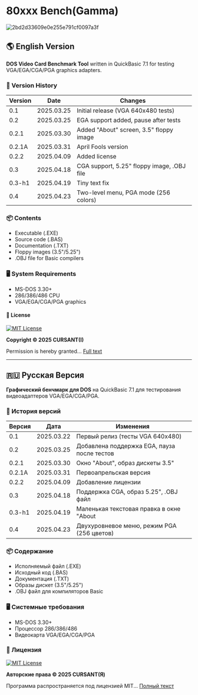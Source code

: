 # 80xxx Bench(Gamma) 

![2bd2d33609e0e255e791cf0097a3f](https://github.com/user-attachments/assets/50228f22-04d3-4ef0-9e5d-276ea426b671)


## 🌎 English Version

**DOS Video Card Benchmark Tool** written in QuickBasic 7.1 for testing VGA/EGA/CGA/PGA graphics adapters.

### 📜 Version History

| Version | Date       | Changes |
|---------|------------|---------|
| 0.1     | 2025.03.25 | Initial release (VGA 640x480 tests) |
| 0.2     | 2025.03.25 | EGA support added, pause after tests |
| 0.2.1   | 2025.03.30 | Added "About" screen, 3.5" floppy image |
| 0.2.1A  | 2025.03.31 | April Fools version |
| 0.2.2   | 2025.04.09 | Added license |
| 0.3     | 2025.04.18 | CGA support, 5.25" floppy image, .OBJ file |
| 0.3-h1  | 2025.04.19 | Tiny text fix |
| 0.4     | 2025.04.23 | Two-level menu, PGA mode (256 colors) |

### 📦 Contents
- Executable (.EXE)
- Source code (.BAS)
- Documentation (.TXT)
- Floppy images (3.5"/5.25")
- .OBJ file for Basic compilers

### 🖥️ System Requirements
- MS-DOS 3.30+
- 286/386/486 CPU
- VGA/EGA/CGA/PGA graphics

#### 📄 License
[![MIT License](https://img.shields.io/badge/License-MIT-green.svg)](https://opensource.org/licenses/MIT)

**Copyright © 2025 CURSANT(I)**

Permission is hereby granted... [Full text](/LICENSE)

---

## 🇷🇺 Русская Версия

**Графический бенчмарк для DOS** на QuickBasic 7.1 для тестирования видеоадаптеров VGA/EGA/CGA/PGA.

### 📜 История версий

| Версия | Дата       | Изменения |
|--------|------------|-----------|
| 0.1    | 2025.03.22 | Первый релиз (тесты VGA 640x480) |
| 0.2    | 2025.03.25 | Добавлена поддержка EGA, пауза после тестов |
| 0.2.1  | 2025.03.30 | Окно "About", образ дискеты 3.5" |
| 0.2.1A | 2025.03.31 | Первоапрельская версия |
| 0.2.2  | 2025.04.09 | Добавление лицензии |
| 0.3    | 2025.04.18 | Поддержка CGA, образ 5.25", .OBJ файл |
| 0.3-h1 | 2025.04.19 | Маленькая текстовая правка в окне "About |
| 0.4    | 2025.04.23 | Двухуровневое меню, режим PGA (256 цветов) |

### 📦 Содержание
- Исполняемый файл (.EXE)
- Исходный код (.BAS)
- Документация (.TXT)
- Образы дискет (3.5"/5.25")
- .OBJ файл для компиляторов Basic

### 🖥️ Системные требования
- MS-DOS 3.30+
- Процессор 286/386/486
- Видеокарта VGA/EGA/CGA/PGA

### 📄 Лицензия
[![MIT License](https://img.shields.io/badge/License-MIT-green.svg)](https://opensource.org/licenses/MIT)

**Авторские права © 2025 CURSANT(Я)**

Программа распространяется под лицензией MIT... [Полный текст](/LICENSE)

